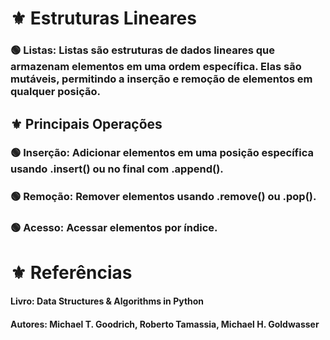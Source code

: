 # ⚜️ **Estruturas Lineares**

### 🟢 **Listas:** Listas são estruturas de dados lineares que armazenam elementos em uma ordem específica. Elas são mutáveis, permitindo a inserção e remoção de elementos em qualquer posição.
 
## ⚜️ **Principais Operações**

### 🟢 **Inserção:** Adicionar elementos em uma posição específica usando .insert() ou no final com .append().

### 🟢 **Remoção:** Remover elementos usando .remove() ou .pop().

### 🟢 **Acesso:** Acessar elementos por índice.

# ⚜️ **Referências**

#### Livro: Data Structures & Algorithms in Python
#### Autores: Michael T. Goodrich, Roberto Tamassia, Michael H. Goldwasser
